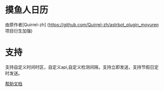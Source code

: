 # 摸鱼人日历

由原作者[Quirrel-zh] (https://github.com/Quirrel-zh/astrbot_plugin_moyuren 项目衍生加强)

# 支持

支持自定义时间时区，自定义api,自定义检测间隔，支持立即发送，支持节假日定时发送。

[帮助文档](https://github.com/gsh15/astrbot_plugin_moyuren/tree/master)
